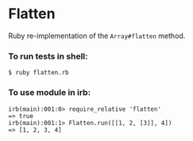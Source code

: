 # Flatten

Ruby re-implementation of the `Array#flatten` method.

### To run tests in shell:

```shell
$ ruby flatten.rb
```

### To use module in irb:

```
irb(main):001:0> require_relative 'flatten'
=> true
irb(main):001:1> Flatten.run([[1, 2, [3]], 4])
=> [1, 2, 3, 4]
```
